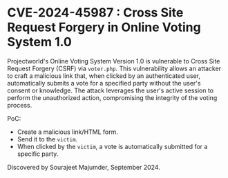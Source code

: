 # CVE-2024-45987 : Cross Site Request Forgery in Online Voting System 1.0

Projectworld's Online Voting System Version 1.0 is vulnerable to Cross Site Request Forgery (CSRF) via `voter.php`. This vulnerability allows an attacker to craft a malicious link that, when clicked by an authenticated user, automatically submits a vote for a specified party without the user's consent or knowledge. The attack leverages the user's active session to perform the unauthorized action, compromising the integrity of the voting process.

PoC: 

- Create a malicious link/HTML form.
- Send it to the `victim`.
- When clicked by the `victim`, a vote is automatically submitted for a specific party.
  
Discovered by Sourajeet Majumder, September 2024.
